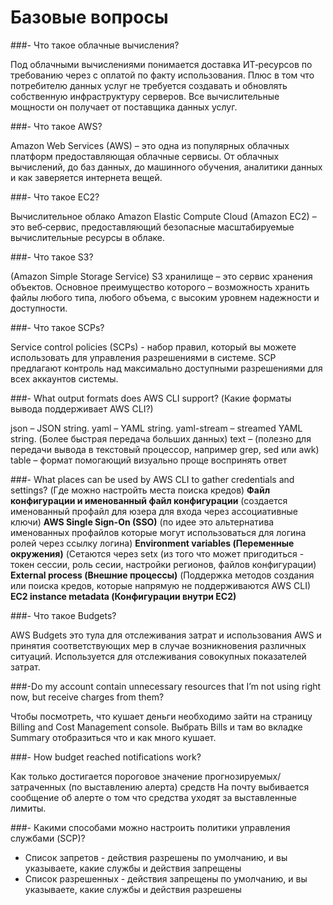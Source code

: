 # Базовые вопросы

###- Что такое облачные вычисления?

Под облачными вычислениями понимается доставка ИТ‑ресурсов по требованию через с оплатой по факту использования.
Плюс в том что потребителю данных услуг не требуется создавать и обновлять собственную инфраструктуру серверов. 
Все вычислительные мощности он получает от поставщика данных услуг.
 
###- Что такое AWS?

Amazon Web Services (AWS) – это одна из популярных облачных платформ предоставляющая облачные сервисы.
От облачных вычислений, до баз данных, до машинного обучения, аналитики данных и как заверяется интернета вещей.

###- Что такое EC2?

Вычислительное облако Amazon Elastic Compute Cloud (Amazon EC2) – 
это веб‑сервис, предоставляющий безопасные масштабируемые вычислительные ресурсы в облаке.

###- Что такое S3?

(Amazon Simple Storage Service) S3 хранилище – это сервис хранения объектов. 
Основное преимущество которого – возможность хранить файлы любого типа, любого объема, 
с высоким уровнем надежности и доступности.

###- Что такое SCPs?

Service control policies (SCPs) - набор правил, который вы можете использовать для управления разрешениями в системе.
SCP предлагают контроль над максимально доступными разрешениями для всех аккаунтов системы.

###- What output formats does AWS CLI support? (Какие форматы вывода поддерживает AWS CLI?)

json – JSON string.
yaml – YAML string.
yaml-stream – streamed YAML string. (Более быстрая передача больших данных)
text – (полезно для передачи вывода в текстовый процессор, например grep, sed или awk)
table – формат помогающий визуально проще воспринять ответ

###- What places can be used by AWS CLI to gather credentials and settings? (Где можно настройть места поиска кредов)
**Файл конфигурации и именованный файл конфигурации** 
(создается именованный профайл для юзера для входа через ассоциативные ключи)
**AWS Single Sign-On (SSO)** 
(по идее это альтернатива именованных профайлов которые могут использоваться для логина ролей через ссылку логина)
**Environment variables (Переменные окружения)** 
(Сетаются через setx (из того что может пригодиться - токен сессии, роль сесии, настройки регионов, файлов конфигурации)
**External process (Внешние процессы)** 
(Поддержка методов создания или поиска кредов, которые напрямую не поддерживаются AWS CLI)
**EC2 instance metadata (Конфигурации внутри EC2)**

###- Что такое Budgets?

AWS Budgets это тула для отслеживания затрат и использования AWS и принятия соответствующих мер в случае возникновения
различных ситуаций. Используется для отслеживания совокупных показателей затрат.

###-Do my account contain unnecessary resources that I’m not using right now, but receive charges from them?

Чтобы посмотреть, что кушает деньги необходимо зайти на страницу Billing and Cost Management console.
Выбрать Bills и там во вкладке Summary отобразиться что и как много кушает.

###- How budget reached notifications work?

Как только достигается пороговое значение прогнозируемых/затраченных (по выставлению алерта) средств
На почту выбивается сообщение об алерте о том что средства уходят за выставленные лимиты.

###- Какими способами можно настроить политики управления службами (SCP)?

- Список запретов - действия разрешены по умолчанию, и вы указываете, какие службы и действия запрещены
- Список разрешенных - действия запрещены по умолчанию, и вы указываете, какие службы и действия разрешены